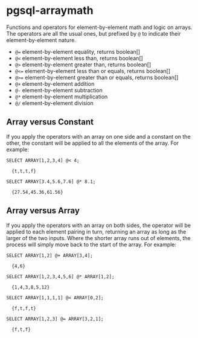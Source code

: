 pgsql-arraymath
===============

Functions and operators for element-by-element math and logic on arrays. The operators are all the usual ones, but prefixed by ``@`` to indicate their element-by-element nature.

* ``@=`` element-by-element equality, returns boolean[]
* ``@<`` element-by-element less than, returns boolean[]
* ``@>`` element-by-element greater than, returns boolean[]
* ``@<=`` element-by-element less than or equals, returns boolean[]
* ``@>=`` element-by-element greater than or equals, returns boolean[]
* ``@+`` element-by-element addition
* ``@-`` element-by-element subtraction
* ``@*`` element-by-element multiplication
* ``@/`` element-by-element division

Array versus Constant
---------------------

If you apply the operators with an array on one side and a constant on the other, the constant will be applied to all the elements of the array. For example:

    SELECT ARRAY[1,2,3,4] @< 4;
    
      {t,t,t,f}
    
    SELECT ARRAY[3.4,5.6,7.6] @* 8.1;
    
      {27.54,45.36,61.56}
     
Array versus Array
------------------

If you apply the operators with an array on both sides, the operator will be applied to each element pairing in turn, returning an array as long as the larger of the two inputs. Where the shorter array runs out of elements, the process will simply move back to the start of the array. For example:

    SELECT ARRAY[1,2] @+ ARRAY[3,4];
    
      {4,6}
      
    SELECT ARRAY[1,2,3,4,5,6] @* ARRAY[1,2];
    
      {1,4,3,8,5,12}
      
    SELECT ARRAY[1,1,1,1] @< ARRAY[0,2];
    
      {f,t,f,t}

    SELECT ARRAY[1,2,3] @= ARRAY[3,2,1];

      {f,t,f}
      
      
